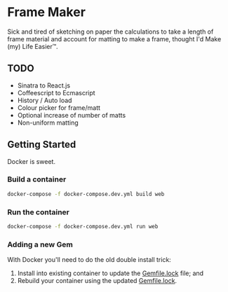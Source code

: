 # Frame Maker

Sick and tired of sketching on paper the calculations to take a length of frame
material and account for matting to make a frame, thought I'd Make (my) Life
Easier™.

## TODO

*   Sinatra to React.js
*   Coffeescript to Ecmascript
*   History / Auto load
*   Colour picker for frame/matt
*   Optional increase of number of matts
*   Non-uniform matting

## Getting Started

Docker is sweet.

### Build a container

```bash
docker-compose -f docker-compose.dev.yml build web
```

### Run the container

```bash
docker-compose -f docker-compose.dev.yml run web
```

### Adding a new Gem

With Docker you'll need to do the old double install trick:

1.  Install into existing container to update the [Gemfile.lock](./Gemfile.lock)
    file; and
2.  Rebuild your container using the updated [Gemfile.lock](./Gemfile.lock).
